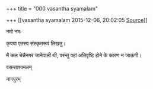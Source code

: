 +++
title = "000 vasantha syamalam"

+++
[[vasantha syamalam	2015-12-06, 20:02:05 [Source](https://groups.google.com/g/samskrita/c/fje18SeSZMI)]]



नमो नमः

कृपया एतस्य संस्कृतरूपं लिखतु।

  

मैं कल चेन्नैनगरं जानेवाली थी, परन्तु वहां अतिवृष्टि होने के कारण न जाऊंगी।

  

  

  

वसन्ताश्यमलम्

नागपुरम्

